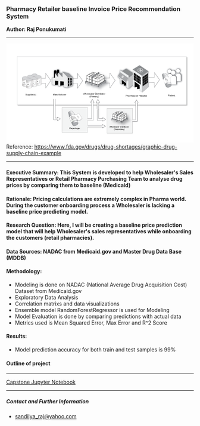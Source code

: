 ### Pharmacy Retailer baseline Invoice Price Recommendation System
**Author: Raj Ponukumati**
- - - -
![picture alt](https://github.com/rajsandilya/Capstone/blob/main/images/drug_supply_chain.png "Pharmacy buyer prices")
Reference: https://www.fda.gov/drugs/drug-shortages/graphic-drug-supply-chain-example
- - - -
#### Executive Summary: This System is developed to help Wholesaler's Sales Representatives or Retail Pharmacy Purchasing Team to analyse drug prices by comparing them to baseline (Medicaid)

#### Rationale: Pricing calculations are extremely complex in Pharma world. During the customer onboarding process a Wholesaler is lacking a baseline price predicting model.

#### Research Question: Here, I will be creating a baseline price prediction model that will help Wholesaler's sales representatives while onboarding the customers (retail pharmacies).

#### Data Sources: NADAC from Medicaid.gov and Master Drug Data Base (MDDB)

#### Methodology:  
 * Modeling is done on NADAC (National Average Drug Acquisition Cost) Dataset from Medicaid.gov
 * Exploratory Data Analysis
 * Correlation matrixs and data visualizations 
 * Ensemble model RandomForestRegressor is used for Modeling
 * Model Evaluation is done by comparing predictions with actual data
 * Metrics used is Mean Squared Error, Max Error and R^2 Score

#### Results:
* Model prediction accuracy for both train and test samples is 99%

#### Outline of project
 - - - -
[Capstone Jupyter Notebook](https://github.com/rajsandilya/Capstone/blob/main/Capstone.ipynb)
- - - -

##### Contact and Further Information
* sandilya_raj@yahoo.com
